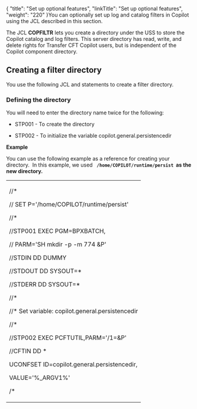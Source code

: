 {
    "title": "Set up optional features",
    "linkTitle": "Set up optional features",
    "weight": "220"
}You can optionally set up log and catalog filters in Copilot using the JCL described in this section.

The JCL **COPFILTR** lets you create a directory under the USS to store the Copilot catalog and log filters. This server directory has read, write, and delete rights for Transfer CFT Copilot users, but is independent of the Copilot component directory.

## Creating a filter directory

You use the following JCL and statements to create a filter directory.

### Defining the directory

You will need to enter the directory name twice for the following:

-   STP001 - To create the directory
-   STP002 - To initialize the variable copilot.general.persistencedir

**Example**

You can use the following example as a reference for creating your directory.  In this example, we used **` /home/COPILOT/runtime/persist`  as the new directory.**

<table data-cellspacing="0">
<tbody>
<tr class="odd">
<td><p>//*</p>
<p>// SET P='/home/COPILOT/runtime/persist'</p>
<p>//*</p>
<p>//STP001 EXEC PGM=BPXBATCH,</p>
<p>// PARM='SH mkdir -p -m 774 &amp;P'</p>
<p>//STDIN DD DUMMY</p>
<p>//STDOUT DD SYSOUT=*</p>
<p>//STDERR DD SYSOUT=*</p>
<p>//*</p>
<p>//* Set variable: copilot.general.persistencedir</p>
<p>//*</p>
<p>//STP002 EXEC PCFTUTIL,PARM='/1=&amp;P'</p>
<p>//CFTIN DD *</p>
<p>UCONFSET ID=copilot.general.persistencedir,</p>
<p>VALUE='%_ARGV1%'</p>
<p>/*</p></td>
</tr>
</tbody>
</table>
